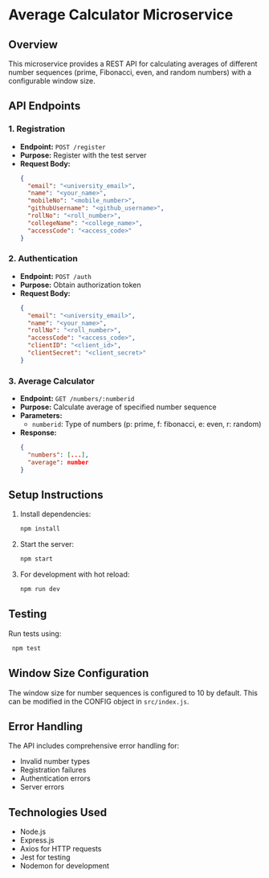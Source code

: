 # Average Calculator Microservice

## Overview
This microservice provides a REST API for calculating averages of different number sequences (prime, Fibonacci, even, and random numbers) with a configurable window size.

## API Endpoints

### 1. Registration
- **Endpoint:** `POST /register`
- **Purpose:** Register with the test server
- **Request Body:**
  ```json
  {
    "email": "<university_email>",
    "name": "<your_name>",
    "mobileNo": "<mobile_number>",
    "githubUsername": "<github_username>",
    "rollNo": "<roll_number>",
    "collegeName": "<college_name>",
    "accessCode": "<access_code>"
  }
  ```

### 2. Authentication
- **Endpoint:** `POST /auth`
- **Purpose:** Obtain authorization token
- **Request Body:**
  ```json
  {
    "email": "<university_email>",
    "name": "<your_name>",
    "rollNo": "<roll_number>",
    "accessCode": "<access_code>",
    "clientID": "<client_id>",
    "clientSecret": "<client_secret>"
  }
  ```

### 3. Average Calculator
- **Endpoint:** `GET /numbers/:numberid`
- **Purpose:** Calculate average of specified number sequence
- **Parameters:**
  - `numberid`: Type of numbers (p: prime, f: fibonacci, e: even, r: random)
- **Response:**
  ```json
  {
    "numbers": [...],
    "average": number
  }
  ```

## Setup Instructions

1. Install dependencies:
   ```bash
   npm install
   ```

2. Start the server:
   ```bash
   npm start
   ```

3. For development with hot reload:
   ```bash
   npm run dev
   ```

## Testing
Run tests using:
```bash
 npm test
```

## Window Size Configuration
The window size for number sequences is configured to 10 by default. This can be modified in the CONFIG object in `src/index.js`.

## Error Handling
The API includes comprehensive error handling for:
- Invalid number types
- Registration failures
- Authentication errors
- Server errors

## Technologies Used
- Node.js
- Express.js
- Axios for HTTP requests
- Jest for testing
- Nodemon for development